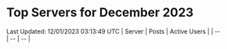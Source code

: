 # Top Servers for December 2023
Last Updated: 12/01/2023 03:13:49 UTC
| Server | Posts | Active Users |
| -- | -- | -- |
